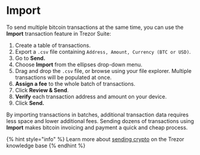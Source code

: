 # Import

To send multiple bitcoin transactions at the same time, you can use the **Import** transaction feature in Trezor Suite:

1. Create a table of transactions.
2. Export a `.csv` file containing `Address, Amount, Currency (BTC or USD)`.
3. Go to **Send.**
4. Choose **Import** from the ellipses drop-down menu.
5. Drag and drop the `.csv` file, or browse using your file explorer. Multiple transactions will be populated at once.
6. **Assign a fee** to the whole batch of transactions.
7. Click **Review & Send**.
8. **Verify** each transaction address and amount on your device.
9. Click **Send.**

By importing transactions in batches, additional transaction data requires less space and lower additional fees. Sending dozens of transactions using **Import** makes bitcoin invoicing and payment a quick and cheap process.

{% hint style="info" %}
Learn more about [sending crypto](https://trezor.io/learn/a/send-crypto-in-trezor-suite-app) on the Trezor knowledge base
{% endhint %}
